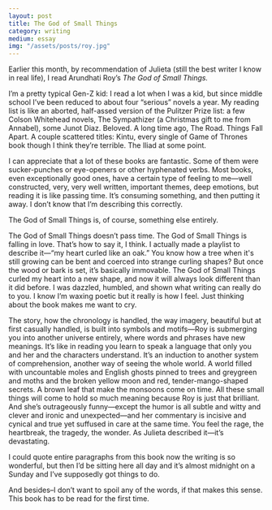 ```yaml
---
layout: post
title: The God of Small Things
category: writing
medium: essay
img: "/assets/posts/roy.jpg"
---
```


Earlier this month, by recommendation of Julieta (still the best writer I know in real life), I read Arundhati Roy’s *The God of Small Things.* 

I’m a pretty typical Gen-Z kid: I read a lot when I was a kid, but since middle school I’ve been reduced to about four “serious” novels a year. My reading list is like an aborted, half-assed version of the Pulitzer Prize list: a few Colson Whitehead novels, The Sympathizer (a Christmas gift to me from Annabel), some Junot Diaz. Beloved. A long time ago, The Road. Things Fall Apart. A couple scattered titles: Kintu, every single of Game of Thrones book though I think they’re terrible. The Iliad at some point.

I can appreciate that a lot of these books are fantastic. Some of them were sucker-punches or eye-openers or other hyphenated verbs. Most books, even exceptionally good ones, have a certain type of feeling to me—well constructed, very, very well written, important themes, deep emotions, but reading it is like passing time. It’s consuming something, and then putting it away. I don’t know that I’m describing this correctly. 

The God of Small Things is, of course, something else entirely. 

The God of Small Things doesn’t pass time. The God of Small Things is falling in love. That’s how to say it, I think. I actually made a playlist to describe it—“my heart curled like an oak.” You know how a tree when it's still growing can be bent and coerced into strange curling shapes? But once the wood or bark is set, it’s basically immovable. The God of Small Things curled my heart into a new shape, and now it will always look different than it did before. I was dazzled, humbled, and shown what writing can really do to you. I know I’m waxing poetic but it really is how I feel. Just thinking about the book makes me want to cry. 

The story, how the chronology is handled, the way imagery, beautiful but at first casually handled, is built into symbols and motifs—Roy is submerging you into another universe entirely, where words and phrases have new meanings. It’s like in reading you learn to speak a language that only you and her and the characters understand. It’s an induction to another system of comprehension, another way of seeing the whole world. A world filled with uncountable moles and English ghosts pinned to trees and greygreen and moths and the broken yellow moon and red, tender-mango-shaped secrets. A brown leaf that make the monsoons come on time. All these small things will come to hold so much meaning because Roy is just that brilliant. And she’s outrageously funny—except the humor is all subtle and witty and clever and ironic and unexpected—and her commentary is incisive and cynical and true yet suffused in care at the same time. You feel the rage, the heartbreak, the tragedy, the wonder. As Julieta described it—it’s devastating. 

I could quote entire paragraphs from this book now the writing is so wonderful, but then I’d be sitting here all day and it’s almost midnight on a Sunday and I’ve supposedly got things to do. 

And besides–I don’t want to spoil any of the words, if that makes this sense. This book has to be read for the first time. 
